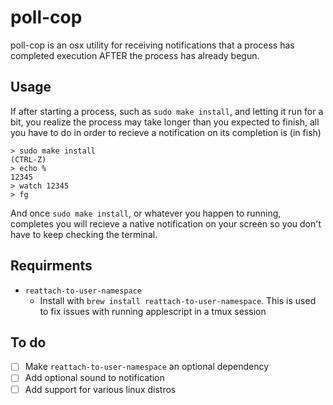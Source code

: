# poll-cop
poll-cop is an osx utility for receiving notifications that a process has
completed execution AFTER the process has already begun. 

## Usage
If after starting a process, such as `sudo make install`, and letting it run for a bit, you
realize the process may take longer than you expected to finish,
all you have to do in order to recieve a notification on its
completion is (in fish)
```
> sudo make install
(CTRL-Z)
> echo %
12345
> watch 12345
> fg
```
And once `sudo make install`, or whatever you happen to running, completes you
will recieve a native notification on your screen so you don't have to keep
checking the terminal.
## Requirments
- `reattach-to-user-namespace`
    - Install with `brew install reattach-to-user-namespace`. This is used to
      fix issues with running applescript in a tmux session

## To do
- [ ] Make `reattach-to-user-namespace` an optional dependency
- [ ] Add optional sound to notification
- [ ] Add support for various linux distros
